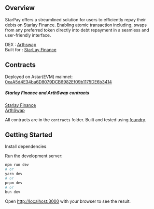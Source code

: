## Overview
StarPay offers a streamlined solution for users to efficiently repay their debts on Starlay Finance. Enabling atomic transaction including, swaps from any preferred token directly into debt repayment in a seamless and user-friendly interface.

DEX : [Arthswap](https://docs.arthswap.org/) <br>
Built for : [StarLay Finance](https://docs.starlay.finance/)




## Contracts

Deployed on Astar(EVM) mainnet: [0xaA5d4E34ba6D8079DCB6982Ef09b1175DE6b3414](https://astar.blockscout.com/address/0xaA5d4E34ba6D8079DCB6982Ef09b1175DE6b3414)

##### Starlay Finance and ArthSwap contracts
[Starlay Finance](https://docs.starlay.finance/development/contract-address-astar)<br>
[ArthSwap](https://docs.arthswap.org/contract/smart-contract)<br>

All contracts are in the <code>contracts</code> folder. Built and tested using [foundry](https://book.getfoundry.sh/).

## Getting Started

Install dependencies

Run the development server:

```bash
npm run dev
# or
yarn dev
# or
pnpm dev
# or
bun dev
```

Open [http://localhost:3000](http://localhost:3000) with your browser to see the result.
